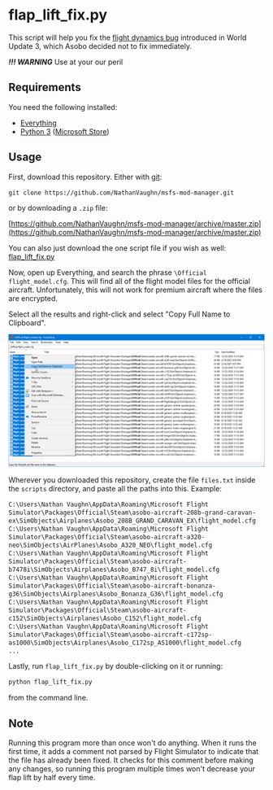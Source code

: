 # flap_lift_fix.py

This script will help you fix the [flight dynamics bug](https://forums.flightsimulator.com/t/flight-dynamics-bug-details/368499)
introduced in World Update 3, which Asobo decided not to fix immediately.

***!!! WARNING*** Use at your our peril

## Requirements

You need the following installed:

- [Everything](https://voidtools.com/downloads/)
- [Python 3](https://www.python.org/downloads/release/python-392/) ([Microsoft Store](https://www.microsoft.com/store/productId/9P7QFQMJRFP7))

## Usage

First, download this repository. Either with [git](https://git-scm.com/download/win):

```
git clone https://github.com/NathanVaughn/msfs-mod-manager.git
```

or by downloading a `.zip` file:

[https://github.com/NathanVaughn/msfs-mod-manager/archive/master.zip](https://github.com/NathanVaughn/msfs-mod-manager/archive/master.zip)

You can also just download the one script file if you wish as well: [flap_lift_fix.py](https://raw.githubusercontent.com/NathanVaughn/msfs-mod-manager/master/scripts/flap_lift_fix.py)

Now, open up Everything, and search the phrase `\Official flight_model.cfg`.
This will find all of the flight model files for the official aircraft. Unfortunately,
this will not work for premium aircraft where the files are encrypted.

Select all the results and right-click and select "Copy Full Name to Clipboard".

![](../screenshots/everything-search.png)

Wherever you downloaded this repository, create the file `files.txt` inside the
`scripts` directory, and paste all the paths into this. Example:

```
C:\Users\Nathan Vaughn\AppData\Roaming\Microsoft Flight Simulator\Packages\Official\Steam\asobo-aircraft-208b-grand-caravan-ex\SimObjects\Airplanes\Asobo_208B_GRAND_CARAVAN_EX\flight_model.cfg
C:\Users\Nathan Vaughn\AppData\Roaming\Microsoft Flight Simulator\Packages\Official\Steam\asobo-aircraft-a320-neo\SimObjects\AirPlanes\Asobo_A320_NEO\flight_model.cfg
C:\Users\Nathan Vaughn\AppData\Roaming\Microsoft Flight Simulator\Packages\Official\Steam\asobo-aircraft-b7478i\SimObjects\Airplanes\Asobo_B747_8i\flight_model.cfg
C:\Users\Nathan Vaughn\AppData\Roaming\Microsoft Flight Simulator\Packages\Official\Steam\asobo-aircraft-bonanza-g36\SimObjects\Airplanes\Asobo_Bonanza_G36\flight_model.cfg
C:\Users\Nathan Vaughn\AppData\Roaming\Microsoft Flight Simulator\Packages\Official\Steam\asobo-aircraft-c152\SimObjects\Airplanes\Asobo_C152\flight_model.cfg
C:\Users\Nathan Vaughn\AppData\Roaming\Microsoft Flight Simulator\Packages\Official\Steam\asobo-aircraft-c172sp-as1000\SimObjects\Airplanes\Asobo_C172sp_AS1000\flight_model.cfg
...
```

Lastly, run `flap_lift_fix.py` by double-clicking on it or running:

```bash
python flap_lift_fix.py
```

from the command line.

## Note

Running this program more than once won't do anything. When it runs the first time,
it adds a comment not parsed by Flight Simulator to indicate that the file
has already been fixed. It checks for this comment before making any changes,
so running this program multiple times won't decrease your flap lift by half every time.